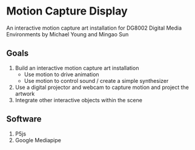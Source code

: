 # Motion Capture Display
An interactive motion capture art installation for DG8002 Digital Media Environments
by Michael Young and Mingao Sun 

## Goals
1. Build an interactive motion capture art installation
	- Use motion to drive animation
	- Use motion to control sound / create a simple synthesizer
2. Use a digital projector and webcam to capture motion and project the artwork
3. Integrate other interactive objects within the scene

## Software
1. P5js
2. Google Mediapipe
